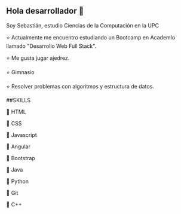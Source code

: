 ## Hola desarrollador :wave:

Soy Sebastián, estudio Ciencias de la Computación en la UPC

:star: Actualmente me encuentro estudiando un Bootcamp en Academlo llamado "Desarrollo Web Full Stack".

:star: Me gusta jugar ajedrez.

:star: Gimnasio

:star: Resolver problemas con algoritmos y estructura de datos.

##SKILLS

:diamond_shape_with_a_dot_inside: HTML

:diamond_shape_with_a_dot_inside: CSS

:diamond_shape_with_a_dot_inside: Javascript

:diamond_shape_with_a_dot_inside: Angular

:diamond_shape_with_a_dot_inside: Bootstrap

:diamond_shape_with_a_dot_inside: Java

:diamond_shape_with_a_dot_inside: Python

:diamond_shape_with_a_dot_inside: Git

:diamond_shape_with_a_dot_inside: C++



